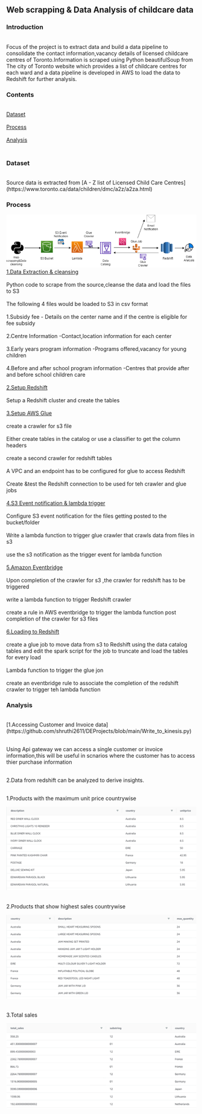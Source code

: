 <h2>Web scrapping & Data Analysis of childcare data</h2>
<h3>Introduction</h3>
<br>Focus of the project is to extract data and build a data pipeline to consolidate the contact information,vacancy details of licensed childcare centres of Toronto.Information is scraped using Python beautifulSoup from The city of Toronto website which provides a list of childcare centres for each ward and a data pipeline is developed in AWS to load the data to Redshift for further analysis.</br> 
 <h3>Contents</h3>
 <br><a href="#Dataset">Dataset</a></br>
 <br><a href="#Process">Process</a></br>
 <br><a href="#Analysis">Analysis</a></br>
 <h3><br id="Dataset">Dataset</br></h3>
 <br>Source data is extracted from  
 [A - Z list of Licensed Child Care Centres](https://www.toronto.ca/data/children/dmc/a2z/a2za.html)</br>
 <h3><p id="Process">Process</p></h3>
 
 ![alt text](https://github.com/shruthi2611/Childcare-Project/blob/main/process_flow.png "Process flow")
 <br>[1.Data Extraction & cleansing](https://github.com/shruthi2611/DEProjects/blob/main/simulation_src_code.ipynb)</br> 
      <br>Python code to scrape from the source,cleanse the data and load the files to S3</br>
      <br>The following 4 files would be loaded to S3 in csv format </br>
      <br>1.Subsidy fee - Details on the center name and if the centre is eligible for fee subsidy</br>
      <br>2.Centre Information -Contact,location information for each center</br>
      <br>3.Early years program information -Programs offered,vacancy for young children</br>
      <br>4.Before and after school program information -Centres that provide after and before school children care</br>
 <br>[2.Setup Redshift](https://github.com/shruthi2611/DEProjects/blob/main/Write_to_kinesis.py)</br>
 <br>Setup a Redshift cluster and create the tables </br>
 <br>[3.Setup AWS Glue](https://github.com/shruthi2611/DEProjects/blob/main/Write_to_kinesis.py)</br>
 <br>create a crawler for s3 file</br>
 <br>Either create tables in the catalog or use a classifier to get the column headers</br> 
 <br>create a second crawler for redshift tables</br>
 <br>A VPC and an endpoint has to be configured for glue to access Redshift</br>
 <br>Create &test the Redshift connection to be used for teh crawler and glue jobs</br>
 <br>[4.S3 Event notification & lambda trigger](https://github.com/shruthi2611/DEProjects/blob/main/Write_to_kinesis.py)</br>
 <br>Configure S3 event notification for the files getting posted to the bucket/folder</br>
 <br>Write a lambda function to trigger glue crawler that crawls data from files in s3</br>
 <br>use the s3 notification as the trigger event for lambda function</br>
 <br>[5.Amazon Eventbridge](https://github.com/shruthi2611/DEProjects/blob/main/write_kinesis_to_s3.py)</br>
 <br>Upon completion of the crawler for s3 ,the crawler for redshift has to be triggered</br>
 <br>write a lambda function to trigger Redshift crawler </br>
 <br>create a rule in AWS eventbridge to trigger the lambda function post completion of the crawler for s3 files</br>
 <br>[6.Loading to Redshift](https://github.com/shruthi2611/DEProjects/blob/main/Kinesis_to_Dynamodb.py)</br>
      <br>create a glue job to move data from s3 to Redshift using the data catalog tables and edit the spark script for the job to truncate and load the tables for every load</br>
      <br>Lambda function to trigger the glue jon</br>
      <br>create an eventbridge rule to associate the completion of the redshift crawler to trigger teh lambda function</br>
 <h3><p id="Analysis">Analysis</p></h3>
<br>[1.Accessing Customer and Invoice data](https://github.com/shruthi2611/DEProjects/blob/main/Write_to_kinesis.py)</br>

 <br>Using Api gateway we can access a single customer or invoice information,this will be useful in scnarios where the customer has to access thier purchase information</br>

<br>2.Data from redshift can be analyzed to derive insights.</br>
 
<br>1.Products with the maximum unit price countrywise</br>
 
![alt text](https://github.com/shruthi2611/DEProjects/blob/main/max_unit_price.PNG "Priceflow")

<br>2.Products that show highest sales countrywise</br>
 
![alt text](https://github.com/shruthi2611/DEProjects/blob/main/product_max_sales.PNG "Product")

<br>3.Total sales</br>
 
![alt text](https://github.com/shruthi2611/DEProjects/blob/main/Total_sales.PNG "sales")
   
     
     

